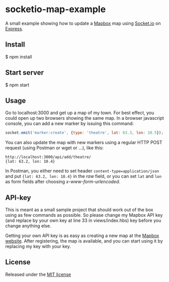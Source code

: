 socketio-map-example
====================

A small example showing how to update a [Mapbox](https://www.mapbox.com/) map
using [Socket.io](http://socket.io/) on [Express](http://expressjs.com/).

Install
-------

$ npm install

Start server
------------

$ npm start

Usage
-----

Go to localhost:3000 and get up a map of my town. For best effect, you could
open up two browsers showing the same map. In a browser javascript
console, you can add a new marker by issuing this command:

````javascript
socket.emit('marker:create', {type: 'theatre', lat: 63.3, lon: 10.5});
````

You can also update the map with new markers using a regular HTTP POST
request (using Postman or wget or …), like this:

````
http://localhost:3000/api/add/theatre/
{lat: 63.2, lon: 10.4}
````

In Postman, you either need to set header `content-type=application/json` and
put `{lat: 63.2, lon: 10.4}` in the *raw* field, or you can set `lat` and
`lon` as form fields after choosing *x-www-form-urlencoded*.

API-key
-------

This is meant as a small sample project that should work out of the box using
as few commands as possible. So please change my Mapbox API key (and replace
by your own key at line 33 in views/index.hbs) key before you change anything else.

Getting your own API key is as easy as creating a new map at the [Mapbox
website](https://www.mapbox.com/). After registering, the map is available,
and you can start using it by replacing my key with your key.

License
-------

Released under the [MIT
license](https://github.com/sigurdga/socketio-map-example/blob/master/LICENSE)
